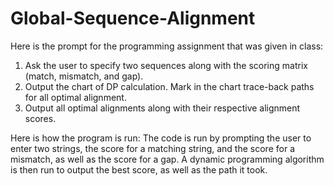 # Global-Sequence-Alignment

Here is the prompt for the programming assignment that was given in class:
1)	Ask the user to specify two sequences along with the scoring matrix (match, mismatch, and gap).
2)	Output the chart of DP calculation. Mark in the chart trace-back paths for all optimal alignment.
3)	Output all optimal alignments along with their respective alignment scores.


Here is how the program is run:
The code is run by prompting the user to enter two strings, the score for a matching string, and the score for a mismatch, as well as the score for a gap. A dynamic programming algorithm is then run to output the best score, as well as the path it took.
